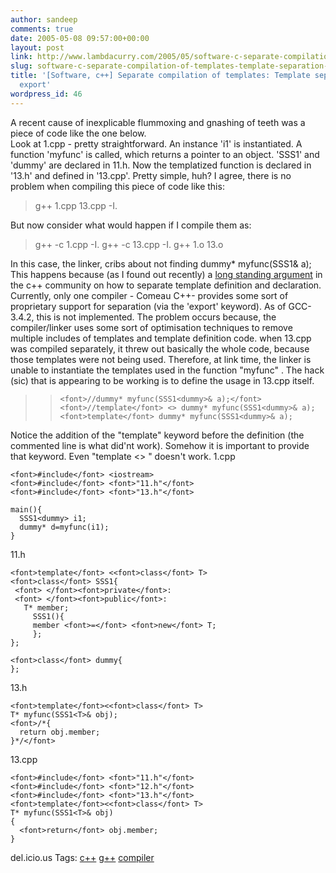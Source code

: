 ```yaml
---
author: sandeep
comments: true
date: 2005-05-08 09:57:00+00:00
layout: post
link: http://www.lambdacurry.com/2005/05/software-c-separate-compilation-of-templates-template-separation-and-export/
slug: software-c-separate-compilation-of-templates-template-separation-and-export
title: '[Software, c++] Separate compilation of templates: Template separation and
  export'
wordpress_id: 46
---
```


A recent cause of inexplicable flummoxing and gnashing of teeth was a piece of code like the one below.  
Look at 1.cpp - pretty straightforward. An instance 'i1' is instantiated. A function 'myfunc' is called, which returns a pointer to an object. 
'SSS1' and 'dummy' are declared in 11.h. Now the templatized function is declared in '13.h' and defined in '13.cpp'. Pretty simple, huh?  I agree, there is no problem when compiling this piece of code like this:


<blockquote>g++ 1.cpp 13.cpp -I. </blockquote>



But now consider what would happen if I compile them as:


<blockquote>g++ -c 1.cpp -I. 
g++ -c 13.cpp -I.
g++ 1.o 13.o 
</blockquote>



In this case, the linker, cribs about not finding dummy* myfunc(SSS1<dummy>& a);
This happens because (as I found out recently) a [long standing argument](http://www.corfield.org/index.cfm?event=cplusplus.section&section=ptexp) in the c++ community on how to separate template definition and declaration. Currently, only one compiler - Comeau C++- provides some sort of proprietary support for separation (via the 'export' keyword). As of GCC-3.4.2, this is not implemented.
The problem occurs because, the compiler/linker uses some sort of optimisation techniques to remove multiple includes of templates and template definition code. when 13.cpp was compiled separately, it threw out basically the whole code, because those templates were not being used. Therefore, at link time, the linker is unable to instantiate the templates used in the function "myfunc" .
The hack (sic) that is appearing to be working is to define the usage in 13.cpp itself.


<blockquote>

> 
> 

>     
>     
>     <font>//dummy* myfunc(SSS1<dummy>& a);</font>
>     <font>//template</font> <> dummy* myfunc(SSS1<dummy>& a);
>     <font>template</font> dummy* myfunc(SSS1<dummy>& a);
>     
> 
> 

> 
> 
</blockquote>



Notice the addition of the "template" keyword before the definition (the commented line is what did'nt work). Somehow it is important to provide that keyword. Even "template <> " doesn't work.
1.cpp




    
    
    
    <font>#include</font> <iostream> 
    <font>#include</font> <font>"11.h"</font> 
    <font>#include</font> <font>"13.h"</font> 
    
    main(){
      SSS1<dummy> i1;
      dummy* d=myfunc(i1);
    }
    






11.h




    
    
    
    <font>template</font> <<font>class</font> T>
    <font>class</font> SSS1{
     <font> </font><font>private</font>:
     <font> </font><font>public</font>:
       T* member;
         SSS1(){
         member <font>=</font> <font>new</font> T;
         };
    };
    
    <font>class</font> dummy{          
    };
    






13.h




    
    
    <font>template</font><<font>class</font> T>
    T* myfunc(SSS1<T>& obj);
    <font>/*{
      return obj.member;
    }*/</font>
    






13.cpp




    
    
    <font>#include</font> <font>"11.h"</font> 
    <font>#include</font> <font>"12.h"</font> 
    <font>#include</font> <font>"13.h"</font> 
    <font>template</font><<font>class</font> T>
    T* myfunc(SSS1<T>& obj)
    {
      <font>return</font> obj.member;
    }
    








del.icio.us Tags: [c++](http://del.icio.us/sss8ue/c++) [g++](http://del.icio.us/sss8ue/g++) [compiler](http://del.icio.us/sss8ue/compiler)
